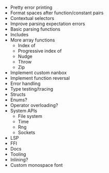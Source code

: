 - Pretty error printing
- Format spaces after function/constant pairs
- Contextual selectors
- Improve parsing expectation errors
- Basic parsing functions
- Includes
- More array functions
  - Index of
  - Progressive index of
  - Nudge
  - Throw
  - Zip
- Implement custom nanbox
- Implement function reversal
- Error handling
- Type testing/tracing
- Structs
- Enums?
- Operator overloading?
- System APIs
  - File system
  - Time
  - Rng
  - Sockets
- LSP
- FFI
- Docs
- Tooling
- Inlining?
- Custom monospace font